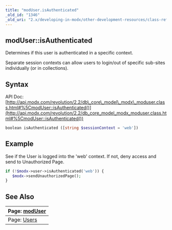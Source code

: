 ```yaml
---
title: "modUser.isAuthenticated"
_old_id: "1346"
_old_uri: "2.x/developing-in-modx/other-development-resources/class-reference/moduser/moduser.isauthenticated"
---
```


## modUser::isAuthenticated

Determines if this user is authenticated in a specific context.

Separate session contexts can allow users to login/out of specific sub-sites individually (or in collections).

## Syntax

API Doc: [http://api.modx.com/revolution/2.2/db\_core\_model\_modx\_moduser.class.html#%5CmodUser::isAuthenticated()](http://api.modx.com/revolution/2.2/db_core_model_modx_moduser.class.html#%5CmodUser::isAuthenticated())

``` php 
boolean isAuthenticated ([string $sessionContext = 'web'])
```

## Example

See if the User is logged into the 'web' context. If not, deny access and send to Unauthorized Page.

``` php 
if (!$modx->user->isAuthenticated('web')) {
   $modx->sendUnauthorizedPage();
}
```

## See Also

| Page: [modUser](developing-in-modx/other-development-resources/class-reference/moduser) |
|---------------------------------------------------------------------------------------------------------|
| Page: [Users](building-sites/client-proofing/security/users) |